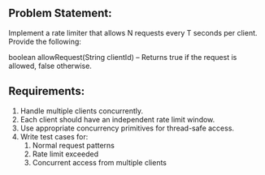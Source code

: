 ## Problem Statement:
Implement a rate limiter that allows N requests every T seconds per client. Provide the following:

boolean allowRequest(String clientId) – Returns true if the request is allowed, false otherwise.

## Requirements:

1. Handle multiple clients concurrently.
2. Each client should have an independent rate limit window. 
3. Use appropriate concurrency primitives for thread-safe access. 
4. Write test cases for:
   1. Normal request patterns 
   2. Rate limit exceeded 
   3. Concurrent access from multiple clients